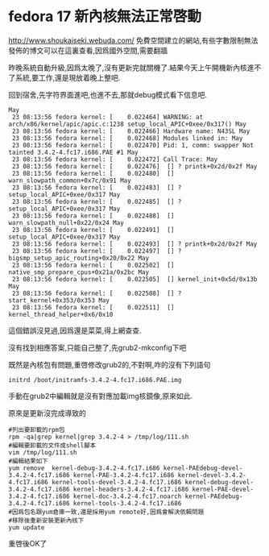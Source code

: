 # fedora 17 新內核無法正常啓動  

http://www.shoukaiseki.webuda.com/   免費空間建立的網站,有些字數限制無法發佈的博文可以在這裏查看,因爲國外空間,需要翻牆

昨晚系統自動升級,因爲太晚了,沒有更新完就關機了.結果今天上午開機新內核進不了系統,要工作,還是現放着晚上整吧. 

回到宿舍,先字符界面進吧,也進不去,那就debug模式看下信息吧.
```
May
 23 08:13:56 fedora kernel: [    0.022464] WARNING: at arch/x86/kernel/apic/apic.c:1238 setup_local_APIC+0xee/0x317() May
 23 08:13:56 fedora kernel: [    0.022466] Hardware name: N43SL May
 23 08:13:56 fedora kernel: [    0.022468] Modules linked in: May
 23 08:13:56 fedora kernel: [    0.022470] Pid: 1, comm: swapper Not tainted 3.4.2-4.fc17.i686.PAE #1 May
 23 08:13:56 fedora kernel: [    0.022472] Call Trace: May
 23 08:13:56 fedora kernel: [    0.022476]  [] ? printk+0x2d/0x2f May
 23 08:13:56 fedora kernel: [    0.022480]  [] warn_slowpath_common+0x7c/0x91 May
 23 08:13:56 fedora kernel: [    0.022483]  [] ? setup_local_APIC+0xee/0x317 May
 23 08:13:56 fedora kernel: [    0.022485]  [] ? setup_local_APIC+0xee/0x317 May
 23 08:13:56 fedora kernel: [    0.022488]  [] warn_slowpath_null+0x22/0x24 May
 23 08:13:56 fedora kernel: [    0.022491]  [] setup_local_APIC+0xee/0x317 May
 23 08:13:56 fedora kernel: [    0.022493]  [] ? printk+0x2d/0x2f May
 23 08:13:56 fedora kernel: [    0.022497]  [] ? bigsmp_setup_apic_routing+0x20/0x22 May
 23 08:13:56 fedora kernel: [    0.022502]  [] native_smp_prepare_cpus+0x21a/0x2bc May
 23 08:13:56 fedora kernel: [    0.022505]  [] kernel_init+0x5d/0x13b May
 23 08:13:56 fedora kernel: [    0.022508]  [] ? start_kernel+0x353/0x353 May
 23 08:13:56 fedora kernel: [    0.022511]  [] kernel_thread_helper+0x6/0x10 
```


這個錯誤沒見過,因爲還是菜菜,得上網查查. 

沒有找到相應答案,只能自己整了,先grub2-mkconfig下吧 

既然是內核包有問題,重啓修改grub2的,不對啊,咋的沒有下列語句
```
initrd /boot/initramfs-3.4.2-4.fc17.i686.PAE.img 
```


手動在grub2中編輯就是沒有對應加載img核鏡像,原來如此. 

原來是更新沒完成導致的
```Shell
#列出要卸載的rpm包 
rpm -qa|grep kernel|grep 3.4.2-4 > /tmp/log/111.sh 
#編輯要卸載的文件成shell腳本 
vim /tmp/log/111.sh 
#編輯結果如下 
yum remove  kernel-debug-3.4.2-4.fc17.i686 kernel-PAEdebug-devel-3.4.2-4.fc17.i686 kernel-PAE-3.4.2-4.fc17.i686 kernel-devel-3.4.2-4.fc17.i686 kernel-tools-devel-3.4.2-4.fc17.i686 kernel-debug-devel-3.4.2-4.fc17.i686 kernel-headers-3.4.2-4.fc17.i686 kernel-PAE-devel-3.4.2-4.fc17.i686 kernel-doc-3.4.2-4.fc17.noarch kernel-PAEdebug-3.4.2-4.fc17.i686 kernel-tools-3.4.2-4.fc17.i686
#因爲包名跟yum倉庫一致,還是採用yum remote好,因爲會解決依賴問題 
#移除後重新安裝更新內核下 
yum update 
```

重啓後OK了
